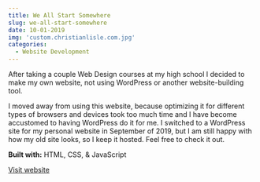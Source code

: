 ```yaml
---
title: We All Start Somewhere
slug: we-all-start-somewhere
date: 10-01-2019
img: 'custom.christianlisle.com.jpg'
categories: 
  - Website Development
---
```


After taking a couple Web Design courses at my high school I decided to make my own website, not using WordPress or another website-building tool.

<!--more-->

I moved away from using this website, because optimizing it for different types of browsers and devices took too much time and I have become accustomed to having WordPress do it for me. I switched to a WordPress site for my personal website in September of 2019, but I am still happy with how my old site looks, so I keep it hosted. Feel free to check it out.

**Built with:** HTML, CSS, & JavaScript

[Visit website](http://custom.christianlisle.com)